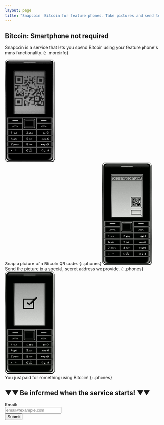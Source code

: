 ```yaml
---
layout: page
title: "Snapcoin: Bitcoin for feature phones. Take pictures and send to spend."
---
```


## Bitcoin: Smartphone not required

Snapcoin is a service that lets you spend Bitcoin using your feature phone's mms functionality.
{: .moreinfo}


![Take Picture](/resources/1phone.png)<span><br><i class="fa fa-camera-retro"></i>Snap a picture of a Bitcoin QR code.</span>
{: .phones}
![Send Picture](/resources/2phone.png)<span><br><i class="fa fa-envelope-o"></i>Send the picture to a special, secret address we provide.</span>
{: .phones}
![Payed with Bitcoin!](/resources/3phone.png)<span><br><i class="fa fa-btc"></i>You just paid for something using Bitcoin!</span>
{: .phones}

## ▼▼ Be informed when the service starts! ▼▼

<form action="https://whispering-ocean-2717.herokuapp.com/" method="POST" class="signupform">
<label>Email:<br/><input type="text" placeholder="email@example.com" name="email" /></label><br>
<!--<select>
  <option>Verizon</option>
  <option>AT&amp;T</option>
  <option>Sprint</option>
</select>-->
<button type="submit">Submit</button>
</form>

